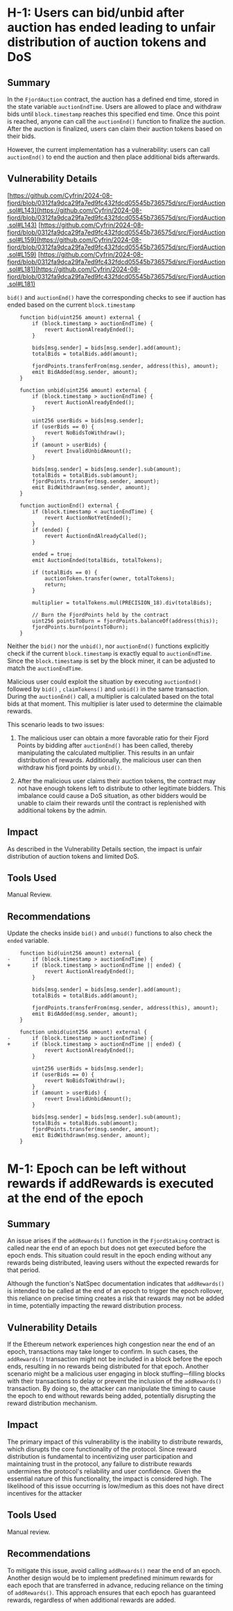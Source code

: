 # H-1: Users can bid/unbid after auction has ended leading to unfair distribution of auction tokens and DoS

## Summary

In the `FjordAuction` contract, the auction has a defined end time, stored in the state variable `auctionEndTime`. Users are allowed to place and withdraw bids until `block.timestamp` reaches this specified end time. Once this point is reached, anyone can call the `auctionEnd()` function to finalize the auction. After the auction is finalized, users can claim their auction tokens based on their bids.

However, the current implementation has a vulnerability: users can call `auctionEnd()` to end the auction and then place additional bids afterwards.

## Vulnerability Details

[https://github.com/Cyfrin/2024-08-fjord/blob/0312fa9dca29fa7ed9fc432fdcd05545b736575d/src/FjordAuction.sol#L143](https://github.com/Cyfrin/2024-08-fjord/blob/0312fa9dca29fa7ed9fc432fdcd05545b736575d/src/FjordAuction.sol#L143) [https://github.com/Cyfrin/2024-08-fjord/blob/0312fa9dca29fa7ed9fc432fdcd05545b736575d/src/FjordAuction.sol#L159](https://github.com/Cyfrin/2024-08-fjord/blob/0312fa9dca29fa7ed9fc432fdcd05545b736575d/src/FjordAuction.sol#L159) [https://github.com/Cyfrin/2024-08-fjord/blob/0312fa9dca29fa7ed9fc432fdcd05545b736575d/src/FjordAuction.sol#L181](https://github.com/Cyfrin/2024-08-fjord/blob/0312fa9dca29fa7ed9fc432fdcd05545b736575d/src/FjordAuction.sol#L181)

`bid()` and `auctionEnd()` have the corresponding checks to see if auction has ended based on the current `block.timestamp`

```
    function bid(uint256 amount) external {
        if (block.timestamp > auctionEndTime) {
            revert AuctionAlreadyEnded();
        }

        bids[msg.sender] = bids[msg.sender].add(amount);
        totalBids = totalBids.add(amount);

        fjordPoints.transferFrom(msg.sender, address(this), amount);
        emit BidAdded(msg.sender, amount);
    }
```

```
    function unbid(uint256 amount) external {
        if (block.timestamp > auctionEndTime) {
            revert AuctionAlreadyEnded();
        }

        uint256 userBids = bids[msg.sender];
        if (userBids == 0) {
            revert NoBidsToWithdraw();
        }
        if (amount > userBids) {
            revert InvalidUnbidAmount();
        }

        bids[msg.sender] = bids[msg.sender].sub(amount);
        totalBids = totalBids.sub(amount);
        fjordPoints.transfer(msg.sender, amount);
        emit BidWithdrawn(msg.sender, amount);
    }
```

```
    function auctionEnd() external {
        if (block.timestamp < auctionEndTime) {
            revert AuctionNotYetEnded();
        }
        if (ended) {
            revert AuctionEndAlreadyCalled();
        }

        ended = true;
        emit AuctionEnded(totalBids, totalTokens);

        if (totalBids == 0) {
            auctionToken.transfer(owner, totalTokens);
            return;
        }

        multiplier = totalTokens.mul(PRECISION_18).div(totalBids);

        // Burn the FjordPoints held by the contract
        uint256 pointsToBurn = fjordPoints.balanceOf(address(this));
        fjordPoints.burn(pointsToBurn);
    }
```

Neither the `bid()` nor the `unbid()`, nor `auctionEnd()` functions explicitly check if the current `block.timestamp` is exactly equal to `auctionEndTime`. Since the `block.timestamp` is set by the block miner, it can be adjusted to match the `auctionEndTime`.

Malicious user could exploit the situation by executing `auctionEnd()` followed by `bid()` , `claimTokens()` and `unbid()` in the same transaction. During the `auctionEnd()` call, a multiplier is calculated based on the total bids at that moment. This multiplier is later used to determine the claimable rewards.

This scenario leads to two issues:

1. The malicious user can obtain a more favorable ratio for their Fjord Points by bidding after `auctionEnd()` has been called, thereby manipulating the calculated multiplier. This results in an unfair distribution of rewards. Additionally, the malicious user can then withdraw his fjord points by `unbid()`.
    
2. After the malicious user claims their auction tokens, the contract may not have enough tokens left to distribute to other legitimate bidders. This imbalance could cause a DoS situation, as other bidders would be unable to claim their rewards until the contract is replenished with additional tokens by the admin.
    

## Impact

As described in the Vulnerability Details section, the impact is unfair distribution of auction tokens and limited DoS.

## Tools Used

Manual Review.

## Recommendations

Update the checks inside `bid()` and `unbid()` functions to also check the `ended` variable.

```
    function bid(uint256 amount) external {
-       if (block.timestamp > auctionEndTime) {
+       if (block.timestamp > auctionEndTime || ended) {
            revert AuctionAlreadyEnded();
        }

        bids[msg.sender] = bids[msg.sender].add(amount);
        totalBids = totalBids.add(amount);

        fjordPoints.transferFrom(msg.sender, address(this), amount);
        emit BidAdded(msg.sender, amount);
    }
```

```
    function unbid(uint256 amount) external {
-       if (block.timestamp > auctionEndTime) {
+       if (block.timestamp > auctionEndTime || ended) {
            revert AuctionAlreadyEnded();
        }

        uint256 userBids = bids[msg.sender];
        if (userBids == 0) {
            revert NoBidsToWithdraw();
        }
        if (amount > userBids) {
            revert InvalidUnbidAmount();
        }

        bids[msg.sender] = bids[msg.sender].sub(amount);
        totalBids = totalBids.sub(amount);
        fjordPoints.transfer(msg.sender, amount);
        emit BidWithdrawn(msg.sender, amount);
    }
```

# M-1: Epoch can be left without rewards if addRewards is executed at the end of the epoch

## Summary

An issue arises if the `addRewards()` function in the `FjordStaking` contract is called near the end of an epoch but does not get executed before the epoch ends. This situation could result in the epoch ending without any rewards being distributed, leaving users without the expected rewards for that period.

Although the function's NatSpec documentation indicates that `addRewards()` is intended to be called at the end of an epoch to trigger the epoch rollover, this reliance on precise timing creates a risk that rewards may not be added in time, potentially impacting the reward distribution process.

## Vulnerability Details

If the Ethereum network experiences high congestion near the end of an epoch, transactions may take longer to confirm. In such cases, the `addRewards()` transaction might not be included in a block before the epoch ends, resulting in no rewards being distributed for that epoch.
Another scenario might be a malicious user engaging in block stuffing—filling blocks with their transactions to delay or prevent the inclusion of the `addRewards()` transaction. By doing so, the attacker can manipulate the timing to cause the epoch to end without rewards being added, potentially disrupting the reward distribution mechanism.
## Impact

The primary impact of this vulnerability is the inability to distribute rewards, which disrupts the core functionality of the protocol. Since reward distribution is fundamental to incentivizing user participation and maintaining trust in the protocol, any failure to distribute rewards undermines the protocol's reliability and user confidence. Given the essential nature of this functionality, the impact is considered high. The likelihood of this issue occurring is low/medium as this does not have direct incentives for the attacker
## Tools Used

Manual review.

## Recommendations

To mitigate this issue, avoid calling `addRewards()` near the end of an epoch. Another design would be to implement predefined minimum rewards for each epoch that are transferred in advance, reducing reliance on the timing of `addRewards()`. This approach ensures that each epoch has guaranteed rewards, regardless of when additional rewards are added.

